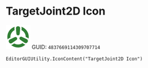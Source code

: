 # TargetJoint2D Icon
![](/img/TargetJoint2D%20Icon.png)
GUID: `4837669114309707714`
```
EditorGUIUtility.IconContent("TargetJoint2D Icon")
```
